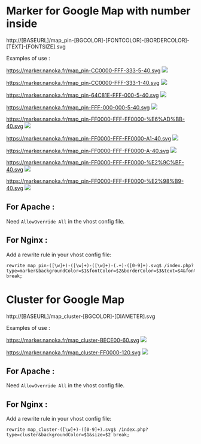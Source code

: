# Marker for Google Map with number inside
http://[BASEURL]/map_pin-[BGCOLOR]-[FONTCOLOR]-[BORDERCOLOR]-[TEXT]-[FONTSIZE].svg

Examples of use :

https://marker.nanoka.fr/map_pin-CC0000-FFF-333-5-40.svg
<img src="https://marker.nanoka.fr/map_pin-CC0000-FFF-333-5-40.svg">

https://marker.nanoka.fr/map_pin-CC0000-FFF-333-1-40.svg
<img src="https://marker.nanoka.fr/map_pin-CC0000-FFF-333-1-40.svg">

https://marker.nanoka.fr/map_pin-64C81E-FFF-000-5-40.svg
<img src="https://marker.nanoka.fr/map_pin-64C81E-FFF-000-5-40.svg">

https://marker.nanoka.fr/map_pin-FFF-000-000-5-40.svg
<img src="https://marker.nanoka.fr/map_pin-FFF-000-000-5-40.svg">

https://marker.nanoka.fr/map_pin-FF0000-FFF-FF0000-%E6%AD%BB-40.svg
<img src="https://marker.nanoka.fr/map_pin-FF0000-FFF-FF0000-%E6%AD%BB-40.svg">

https://marker.nanoka.fr/map_pin-FF0000-FFF-FF0000-A1-40.svg
<img src="https://marker.nanoka.fr/map_pin-FF0000-FFF-FF0000-A1-40.svg">

https://marker.nanoka.fr/map_pin-FF0000-FFF-FF0000-A-40.svg
<img src="https://marker.nanoka.fr/map_pin-FF0000-FFF-FF0000-A-40.svg">

https://marker.nanoka.fr/map_pin-FF0000-FFF-FF0000-%E2%9C%BF-40.svg
<img src="https://marker.nanoka.fr/map_pin-FF0000-FFF-FF0000-%E2%9C%BF-40.svg">

https://marker.nanoka.fr/map_pin-FF0000-FFF-FF0000-%E2%98%B9-40.svg
<img src="https://marker.nanoka.fr/map_pin-FF0000-FFF-FF0000-%E2%98%B9-40.svg">

## For Apache :
Need ```AllowOverride All``` in the vhost config file.

## For Nginx :
Add a rewrite rule in your vhost config file:
```
rewrite map_pin-([\w]+)-([\w]+)-([\w]+)-(.+)-([0-9]+).svg$ /index.php?type=marker&backgroundColor=$1&fontColor=$2&borderColor=$3&text=$4&fontSize=$5 break;
```

# Cluster for Google Map
http://[BASEURL]/map_cluster-[BGCOLOR]-[DIAMETER].svg

Examples of use :

https://marker.nanoka.fr/map_cluster-BECE00-60.svg
<img src="https://marker.nanoka.fr/map_cluster-BECE00-60.svg">

https://marker.nanoka.fr/map_cluster-FF0000-120.svg
<img src="https://marker.nanoka.fr/map_cluster-FF0000-120.svg">

## For Apache :
Need ```AllowOverride All``` in the vhost config file.

## For Nginx :
Add a rewrite rule in your vhost config file:
```
rewrite map_cluster-([\w]+)-([0-9]+).svg$ /index.php?type=cluster&backgroundColor=$1&size=$2 break;
```
